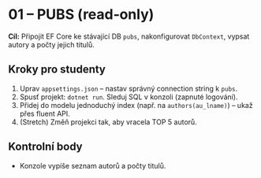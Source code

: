 # 01 – PUBS (read‑only)
**Cíl:** Připojit EF Core ke stávající DB `pubs`, nakonfigurovat `DbContext`, vypsat autory a počty jejich titulů.

## Kroky pro studenty
1. Uprav `appsettings.json` – nastav správný connection string k `pubs`.
2. Spusť projekt: `dotnet run`. Sleduj SQL v konzoli (zapnuté logování).
3. Přidej do modelu jednoduchý index (např. na `authors(au_lname)`) – ukaž přes fluent API.
4. (Stretch) Změň projekci tak, aby vracela TOP 5 autorů.

## Kontrolní body
- Konzole vypíše seznam autorů a počty titulů.
